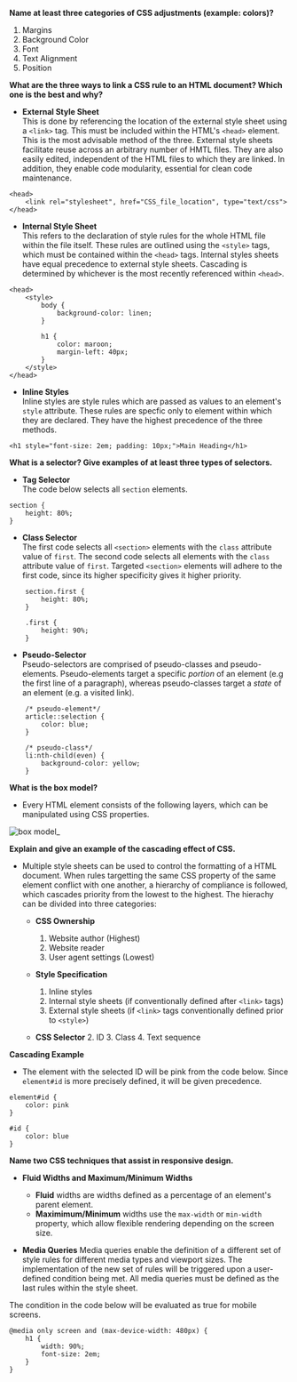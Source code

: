 **Name at least three categories of CSS adjustments (example: colors)?**

1. Margins
2. Background Color
3. Font
4. Text Alignment
5. Position

**What are the three ways to link a CSS rule to an HTML document? Which one is the best and why?**

* **External Style Sheet**    
This is done by referencing the location of the external style sheet using a `<link>` tag. This must be included within the HTML's `<head>` element. This is the most advisable method of the three. External style sheets facilitate reuse across an arbitrary number of HMTL files. They are also easily edited, independent of the HTML files to which they are linked. In addition, they enable code modularity, essential for clean code maintenance. 
```
<head>
    <link rel="stylesheet", href="CSS_file_location", type="text/css">
</head>
```

* **Internal Style Sheet**  
This refers to the declaration of style rules for the whole HTML file within the file itself. These rules are outlined using the `<style>` tags, which must be contained within the `<head>` tags. Internal styles sheets have equal precedence to external style sheets. Cascading is determined by whichever is the most recently referenced within `<head>`.


```
<head>
    <style>
        body {
            background-color: linen;
        }

        h1 {
            color: maroon;
            margin-left: 40px;
        } 
    </style>
</head>
```

* **Inline Styles**  
Inline styles are style rules which are passed as values to an element's `style` attribute. These rules are specfic only to element within which they are declared. They have the highest precedence of the three methods.


```
<h1 style="font-size: 2em; padding: 10px;">Main Heading</h1>
```

**What is a selector? Give examples of at least three types of selectors.**

* **Tag Selector**    
The code below selects all `section` elements.

```
section {
    height: 80%;
}
```

* **Class Selector**   
The first code selects all `<section>` elements with the `class` attribute value of `first`. The second code selects all elements with the `class` attribute value of `first`. Targeted `<section>` elements will adhere to the first code, since its higher specificity gives it higher priority.

``` 
    section.first {
        height: 80%;
    }

    .first {
        height: 90%;
    }
```

* **Pseudo-Selector**  
Pseudo-selectors are comprised of pseudo-classes and pseudo-elements. Pseudo-elements target a specific *portion* of an element (e.g the first line of a paragraph), whereas pseudo-classes target a *state* of an element (e.g. a visited link).

``` 
    /* pseudo-element*/
    article::selection {
        color: blue;
    }
    
    /* pseudo-class*/
    li:nth-child(even) {
        background-color: yellow;
    }
```

**What is the box model?**  

* Every HTML element consists of the following layers, which can be manipulated using CSS properties.

![box model](https://www.washington.edu/accesscomputing/webd2/student/unit3/images/boxmodel.gif)_

**Explain and give an example of the cascading effect of CSS.**    

* Multiple style sheets can be used to control the formatting of a HTML document. When rules targetting the same CSS property of the same element conflict with one another, a hierarchy of compliance is followed, which cascades priority from the lowest to the highest. The hierachy can be divided into three categories:

    - **CSS Ownership**
        1. Website author (Highest)
        2. Website reader
        3. User agent settings (Lowest)

    - **Style Specification**
        1. Inline styles
        2. Internal style sheets (if conventionally defined after `<link>` tags)
        3. External style sheets (if `<link>` tags conventionally defined prior to `<style>`)
        
    - **CSS Selector**
        2. ID
        3. Class
        4. Text sequence

**Cascading Example**

* The element with the selected ID will be pink from the code below. Since `element#id` is more precisely defined, it will be given precedence.

```
element#id {
    color: pink
}

#id {
    color: blue
}
```

**Name two CSS techniques that assist in responsive design.**

* **Fluid Widths and Maximum/Minimum Widths**    
    - **Fluid** widths are widths defined as a percentage of an element's parent element.
    - **Maximimum/Minimum** widths use the `max-width` or `min-width` property, which allow flexible rendering depending on the screen size.

* **Media Queries**
Media queries enable the definition of a different set of style rules for different media types and viewport sizes. The implementation of the new set of rules will be triggered upon a user-defined condition being met. All media queries must be defined as the last rules within the style sheet.

The condition in the code below will be evaluated as true for mobile screens.

```
@media only screen and (max-device-width: 480px) {
    h1 {
        width: 90%;
        font-size: 2em;
    }
}
```